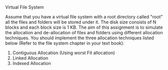 Virtual File System

Assume that you have a virtual file system with a root directory called "root" all the files and folders will be stored under it. The disk size consists of N blocks and each block size is 1 KB.
The aim of this assignment is to simulate the allocation and de-allocation of files and folders using different allocation techniques. You should implement the three allocation techniques listed below (Refer to the file system chapter in your text book):
1. Contiguous Allocation (Using worst Fit allocation)
2. Linked Allocation
3. Indexed Allocation
